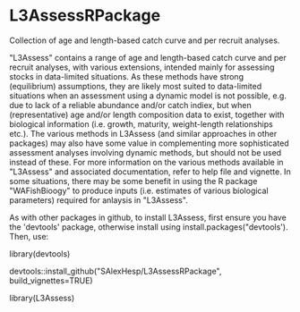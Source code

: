 # L3AssessRPackage

Collection of age and length-based catch curve and per recruit analyses.

"L3Assess" contains a range of age and length-based catch curve and per recruit analyses, with various extensions, intended mainly for assessing stocks in data-limited situations. As these methods have strong (equilibrium) assumptions, they are likely most suited to data-limited situations when an assessment using a dynamic model is not possible, e.g. due to lack of a reliable abundance and/or catch indiex, but when (representative) age and/or length composition data to exist, together with biological information (i.e. growth, maturity, weight-length relationships etc.). The various methods in L3Assess (and similar approaches in other packages) may also have some value in complementing more sophisticated assessment analyses involving dynamic methods, but should not be used instead of these.
For more information on the various methods available in "L3Assess" and associated documentation, refer to help file and vignette. In some situations, there may be some benefit in using the R package "WAFishBioogy" to produce inputs (i.e. estimates of various biological parameters) required for anlaysis in "L3Assess". 

As with other packages in github, to install L3Assess, first ensure you have the 'devtools' package, otherwise install using install.packages("devtools').
Then, use: 

library(devtools)

devtools::install_github("SAlexHesp/L3AssessRPackage", build_vignettes=TRUE)

library(L3Assess)


